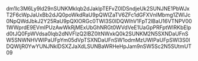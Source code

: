 dm1lc3M6Ly9ld29nSUNKMklqb2dJaklpTEFvZ0lDSndjeUk2SUNJNE1PbWJxT2F6cWpJaUxBb2dJQ0poWkdRaU9pQWlZaTV6ZFc1dGFXVnlMbmg1ZWlJc0NpQWdJbkJ2Y25RaU9pQXlORGc0TWl3S0lDQWlhV1FpT2lBaU16VTNPV001WWprdE9EVmlPUzAwWkRjMExUbGhNRGt0WVdVeE1UaGpPRFptWlRKbElpd0tJQ0FpWVdsa0lqb2dNVFlzQ2lBZ0ltNWxkQ0k2SUNKM2N5SXNDaUFnSW5SNWNHVWlPaUFpYm05dVpTSXNDaUFnSW1odmMzUWlPaUFpSWl3S0lDQWljR0YwYUNJNklDSXZJaXdLSUNBaWRHeHpJam9nSW5Sc2N5SUtmUT09
